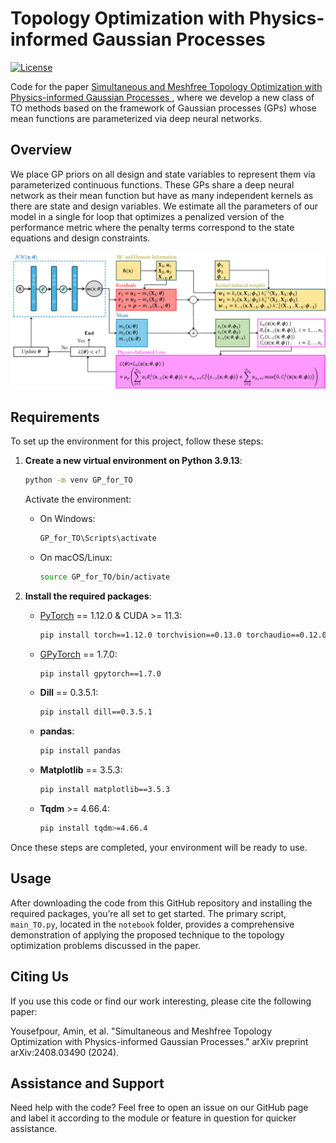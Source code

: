 # Topology Optimization with Physics-informed Gaussian Processes

[![License](https://img.shields.io/badge/license-MIT-green.svg)](LICENSE)

Code for the paper [Simultaneous and Meshfree Topology Optimization with Physics-informed Gaussian Processes
](https://arxiv.org/abs/2408.03490), where we develop a new class of TO methods based on the framework of Gaussian processes (GPs) whose mean functions are parameterized via deep neural networks. 

## Overview
We place GP priors on all design and state variables to represent them via parameterized continuous functions. These GPs share a deep neural network as their mean function but have as many independent kernels as there are state and design variables. We estimate all the parameters of our model in a single for loop that optimizes a penalized version of the performance metric where the penalty terms correspond to the state equations and design constraints.

![Flowchart](https://github.com/Bostanabad-Research-Group/GP-for-TO/blob/main/images/flowchart.png?raw=true)


## Requirements
To set up the environment for this project, follow these steps:

1. **Create a new virtual environment on Python 3.9.13**:  
   ```bash
   python -m venv GP_for_TO
   ```
   Activate the environment:  
   - On Windows:  
     ```bash
     GP_for_TO\Scripts\activate
     ```
   - On macOS/Linux:  
     ```bash
     source GP_for_TO/bin/activate
     ```

2. **Install the required packages**:
   - [PyTorch](https://github.com/pytorch/pytorch) == 1.12.0 & CUDA >= 11.3:  
     ```bash
     pip install torch==1.12.0 torchvision==0.13.0 torchaudio==0.12.0 --index-url https://download.pytorch.org/whl/cu113
     ```
   - [GPyTorch](https://github.com/cornellius-gp/gpytorch) == 1.7.0:  
     ```bash
     pip install gpytorch==1.7.0
     ```
   - **Dill** == 0.3.5.1:  
     ```bash
     pip install dill==0.3.5.1
     ```
   - **pandas**:  
     ```bash
     pip install pandas
     ```
   - **Matplotlib** == 3.5.3:  
     ```bash
     pip install matplotlib==3.5.3
     ```
   - **Tqdm** >= 4.66.4:  
     ```bash
     pip install tqdm>=4.66.4
     ```

Once these steps are completed, your environment will be ready to use.

## Usage
After downloading the code from this GitHub repository and installing the required packages, you’re all set to get started. The primary script, `main_TO.py`, located in the `notebook` folder, provides a comprehensive demonstration of applying the proposed technique to the topology optimization problems discussed in the paper. 


## Citing Us
If you use this code or find our work interesting, please cite the following paper:

Yousefpour, Amin, et al. "Simultaneous and Meshfree Topology Optimization with Physics-informed Gaussian Processes." arXiv preprint arXiv:2408.03490 (2024).

## Assistance and Support
Need help with the code? Feel free to open an issue on our GitHub page and label it according to the module or feature in question for quicker assistance.



